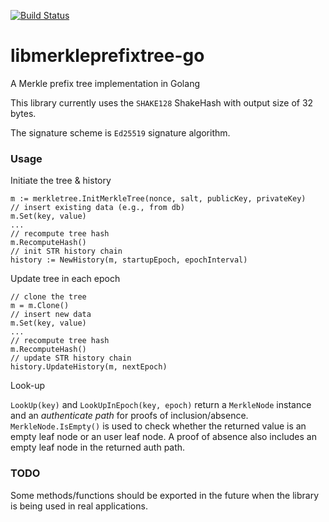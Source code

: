 [![Build Status](https://travis-ci.org/coniks-sys/libmerkleprefixtree-go.svg?branch=merkle-tree)](https://travis-ci.org/coniks-sys/libmerkleprefixtree-go)

# libmerkleprefixtree-go
A Merkle prefix tree implementation in Golang

This library currently uses the `SHAKE128` ShakeHash with output size of 32 bytes. 

The signature scheme is `Ed25519` signature algorithm.

### Usage
Initiate the tree & history
```
m := merkletree.InitMerkleTree(nonce, salt, publicKey, privateKey)
// insert existing data (e.g., from db)
m.Set(key, value)
...
// recompute tree hash
m.RecomputeHash()
// init STR history chain
history := NewHistory(m, startupEpoch, epochInterval)
```

Update tree in each epoch
```
// clone the tree
m = m.Clone()
// insert new data
m.Set(key, value)
...
// recompute tree hash
m.RecomputeHash()
// update STR history chain
history.UpdateHistory(m, nextEpoch)
```

Look-up

`LookUp(key)` and `LookUpInEpoch(key, epoch)` return a `MerkleNode` instance and an _authenticate path_ for proofs of inclusion/absence.
`MerkleNode.IsEmpty()` is used to check whether the returned value is an empty leaf node or an user leaf node.
A proof of absence also includes an empty leaf node in the returned auth path.

### TODO
Some methods/functions should be exported in the future when the library is being used in real applications.